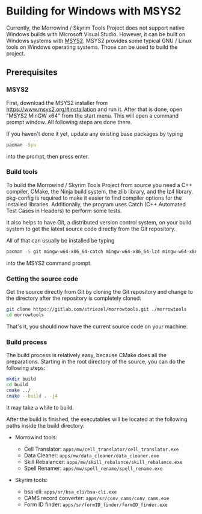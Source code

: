# Building for Windows with MSYS2

Currently, the Morrowind / Skyrim Tools Project does not support native Windows
builds with Microsoft Visual Studio. However, it can be built on Windows systems
with [MSYS2](https://www.msys2.org/). MSYS2 provides some typical GNU / Linux
tools on Windows operating systems. Those can be used to build the project.

## Prerequisites

### MSYS2

First, download the MSYS2 installer from <https://www.msys2.org/#installation>
and run it. After that is done, open "MSYS2 MinGW x64" from the start menu. This
will open a command prompt window. All following steps are done there.

If you haven't done it yet, update any existing base packages by typing

```bash
pacman -Syu
```

into the prompt, then press enter.

### Build tools

To build the Morrowind / Skyrim Tools Project from source you need a C++
compiler, CMake, the Ninja build system, the zlib library, and the lz4 library.
pkg-config is required to make it easier to find compiler options for the
installed libraries. Additionally, the program uses Catch (C++ Automated Test
Cases in Headers) to perform some tests.

It also helps to have Git, a distributed version control system, on your build
system to get the latest source code directly from the Git repository.

All of that can usually be installed be typing

```bash
pacman -S git mingw-w64-x86_64-catch mingw-w64-x86_64-lz4 mingw-w64-x86_64-cmake mingw-w64-x86_64-gcc mingw-w64-x86_64-zlib mingw-w64-x86_64-ninja mingw-w64-x86_64-pkg-config
```

into the MSYS2 command prompt.

### Getting the source code

Get the source directly from Git by cloning the Git repository and change to
the directory after the repository is completely cloned:

```bash
git clone https://gitlab.com/striezel/morrowtools.git ./morrowtools
cd morrowtools
```

That's it, you should now have the current source code on your machine.

### Build process

The build process is relatively easy, because CMake does all the preparations.
Starting in the root directory of the source, you can do the following steps:

```bash
mkdir build
cd build
cmake ../
cmake --build . -j4
```

It may take a while to build.

After the build is finished, the executables will be located at the following
paths inside the build directory:

* Morrowind tools:
  * Cell Translator: `apps/mw/cell_translator/cell_translator.exe`
  * Data Cleaner: `apps/mw/data_cleaner/data_cleaner.exe`
  * Skill Rebalancer: `apps/mw/skill_rebalance/skill_rebalance.exe`
  * Spell Renamer: `apps/mw/spell_rename/spell_rename.exe`

* Skyrim tools:
  * bsa-cli: `apps/sr/bsa_cli/bsa-cli.exe`
  * CAMS record converter: `apps/sr/conv_cams/conv_cams.exe`
  * Form ID finder: `apps/sr/formID_finder/formID_finder.exe`

